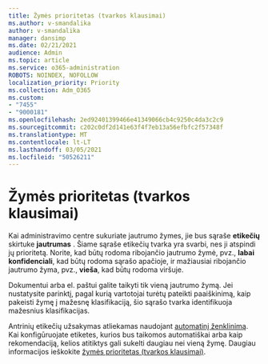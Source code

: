 ```yaml
---
title: Žymės prioritetas (tvarkos klausimai)
ms.author: v-smandalika
author: v-smandalika
manager: dansimp
ms.date: 02/21/2021
audience: Admin
ms.topic: article
ms.service: o365-administration
ROBOTS: NOINDEX, NOFOLLOW
localization_priority: Priority
ms.collection: Adm_O365
ms.custom:
- "7455"
- "9000181"
ms.openlocfilehash: 2ed92401399466e41349066cb4c9250c4da3c2c9
ms.sourcegitcommit: c202c0df2d141e63f4f7eb13a56efbfc2f57348f
ms.translationtype: MT
ms.contentlocale: lt-LT
ms.lasthandoff: 03/05/2021
ms.locfileid: "50526211"
---
```

# <a name="label-priority-order-matters"></a>Žymės prioritetas (tvarkos klausimai)

Kai administravimo centre sukuriate jautrumo žymes, jie bus sąraše **etikečių** skirtuke **jautrumas** . Šiame sąraše etikečių tvarka yra svarbi, nes ji atspindi jų prioritetą. Norite, kad būtų rodoma ribojančio jautrumo žymė, pvz., **labai konfidenciali**, kad būtų rodoma sąrašo apačioje, ir mažiausiai ribojančio jautrumo žyma, pvz., **vieša**, kad būtų rodoma viršuje.

Dokumentui arba el. paštui galite taikyti tik vieną jautrumo žymą. Jei nustatysite parinktį, pagal kurią vartotojai turėtų pateikti paaiškinimą, kaip pakeisti žymę į mažesnę klasifikaciją, šio sąrašo tvarka identifikuoja mažesnius klasifikacijas.

Antrinių etikečių užsakymas atliekamas naudojant [automatinį ženklinimą](https://docs.microsoft.com/microsoft-365/compliance/apply-sensitivity-label-automatically). Kai konfigūruojate etiketes, kurios bus taikomos automatiškai arba kaip rekomendaciją, kelios atitiktys gali sukelti daugiau nei vieną žymę. Daugiau informacijos ieškokite [žymės prioritetas (tvarkos klausimai)](https://docs.microsoft.com/microsoft-365/compliance/sensitivity-labels).